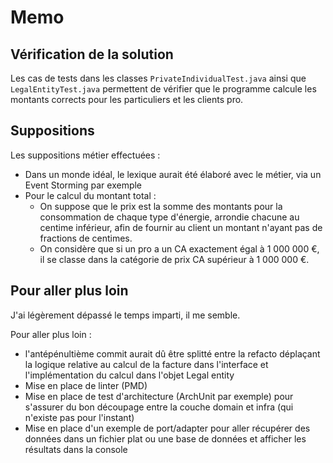 # Memo

## Vérification de la solution

Les cas de tests dans les classes `PrivateIndividualTest.java` ainsi que `LegalEntityTest.java` permettent de vérifier
que le programme calcule les montants corrects pour les particuliers et les clients pro.

## Suppositions

Les suppositions métier effectuées :
- Dans un monde idéal, le lexique aurait été élaboré avec le métier, via un Event Storming par exemple
- Pour le calcul du montant total :
  - On suppose que le prix est la somme des montants pour la consommation de chaque type d'énergie, arrondie chacune au centime inférieur, afin de fournir au client un montant n'ayant pas de fractions de centimes.
  - On considère que si un pro a un CA exactement égal à 1 000 000 €, il se classe dans la catégorie de prix CA supérieur à 1 000 000 €.

## Pour aller plus loin

J'ai légèrement dépassé le temps imparti, il me semble.

Pour aller plus loin :
- l'antépénultième commit aurait dû être splitté entre la refacto déplaçant la logique relative au calcul de la facture dans l'interface et l'implémentation du calcul dans l'objet Legal entity
- Mise en place de linter (PMD)
- Mise en place de test d'architecture (ArchUnit par exemple) pour s'assurer du bon découpage entre la couche domain et infra (qui n'existe pas pour l'instant)
- Mise en place d'un exemple de port/adapter pour aller récupérer des données dans un fichier plat ou une base de données et afficher les résultats dans la console
